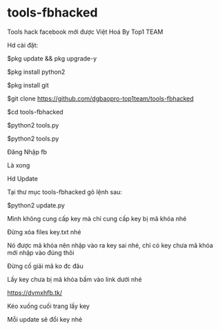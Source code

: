 # tools-fbhacked
Tools hack facebook mới được Việt Hoá By Top1 TEAM

Hd cài đặt:

$pkg update && pkg upgrade-y

$pkg install python2

$pkg install git

$git clone https://github.com/dgbaopro-top1team/tools-fbhacked

$cd tools-fbhacked

$python2  tools.py

$python2 tools.py

Đăng Nhập fb

Là xong

Hd Update

Tại thư mục tools-fbhacked gõ lệnh sau:

$python2 update.py

Mình không cung cấp key mà chỉ cung cấp key bị mã khóa nhé

Đừng xóa files key.txt nhé

Nó được mã khóa nên nhập vào ra key sai nhé, chỉ có key chưa mã khóa mới nhập vào đúng thôi 

Đừng cố giải mã ko đc đâu

Lấy key chưa bị mã khóa bấm vào link dưới nhé 

https://dvmxhfb.tk/

Kéo xuống cuối trang lấy key

Mỗi update sẽ đổi key nhé


































































